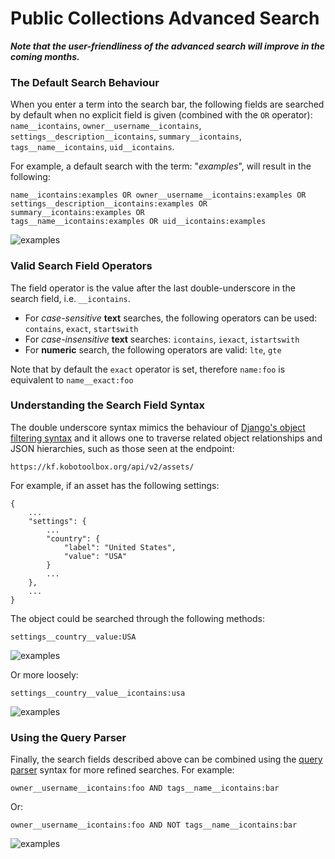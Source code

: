 # Public Collections Advanced Search

**_Note that the user-friendliness of the advanced search will improve in the
coming months._**

### The Default Search Behaviour

When you enter a term into the search bar, the following fields are searched by
default when no explicit field is given (combined with the `OR` operator):
`name__icontains`, `owner__username__icontains`,
`settings__description__icontains`, `summary__icontains`,
`tags__name__icontains`, `uid__icontains`.

For example, a default search with the term: "_examples_", will result in the
following:

```
name__icontains:examples OR owner__username__icontains:examples OR
settings__description__icontains:examples OR summary__icontains:examples OR
tags__name__icontains:examples OR uid__icontains:examples
```

![examples](/images/public_collections_advanced_search/advanced_search_1.png)

### Valid Search Field Operators

The field operator is the value after the last double-underscore in the search
field, i.e. `__icontains`.

- For _case-sensitive_ **text** searches, the following operators can be used:
  `contains`, `exact`, `startswith`
- For _case-insensitive_ **text** searches: `icontains`, `iexact`, `istartswith`
- For **numeric** search, the following operators are valid: `lte`, `gte`

Note that by default the `exact` operator is set, therefore `name:foo` is
equivalent to `name__exact:foo`

### Understanding the Search Field Syntax

The double underscore syntax mimics the behaviour of [Django's object filtering
syntax](https://docs.djangoproject.com/en/3.1/ref/contrib/admin/#django.contrib.admin.ModelAdmin.search_fields)
and it allows one to traverse related object relationships and JSON hierarchies,
such as those seen at the endpoint:

`https://kf.kobotoolbox.org/api/v2/assets/`

For example, if an asset has the following settings:

```
{
    ...
    "settings": {
        ...
        "country": {
            "label": "United States",
            "value": "USA"
        }
        ...
    },
    ...
}
```

The object could be searched through the following methods:

```
settings__country__value:USA
```

![examples](/images/public_collections_advanced_search/advanced_search_2.png)

Or more loosely:

```
settings__country__value__icontains:usa
```

![examples](/images/public_collections_advanced_search/advanced_search_3.png)

### Using the Query Parser

Finally, the search fields described above can be combined using the [query
parser](https://github.com/kobotoolbox/kpi#searching) syntax for more refined
searches. For example:

```
owner__username__icontains:foo AND tags__name__icontains:bar
```

Or:

```
owner__username__icontains:foo AND NOT tags__name__icontains:bar
```

![examples](/images/public_collections_advanced_search/advanced_search_4.png)

